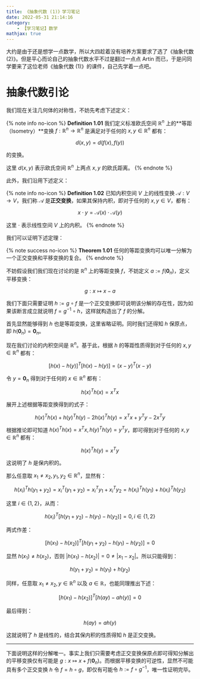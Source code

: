 ```yaml
---
title: 《抽象代数 (1)》学习笔记
date: 2022-05-31 21:14:16
category:
    - 【学习笔记】数学
mathjax: true
---
```


大约是由于还是想学一点数学，所以大四趁着没有培养方案要求了选了《抽象代数 (2)》。但是平心而论自己的抽象代数水平不过是翻过一点点 Artin 而已，于是问同学要来了这位老师《抽象代数 (1)》的课件，自己先学着一点吧。

<!-- more -->

# 抽象代数引论

我们现在关注几何体的对称性，不妨先考虑下述定义：

{% note info no-icon %}
**Definition 1.01** 我们定义标准欧氏空间 $\mathbb R^n$ 上的**等距（Isometry）**变换 $f: \mathbb R^n \to \mathbb R^n$ 是满足对于任何的 $x, y \in \mathbb R^n$ 都有：

$$
d(x, y) = d(f(x), f(y))
$$

的变换。

这里 $d(x, y)$ 表示欧氏空间 $\mathbb R^n$ 上两点 $x, y$ 的欧氏距离。
{% endnote %}

此外，我们沿用下述定义：

{% note info no-icon %}
**Definition 1.02** 已知内积空间 $V$ 上的线性变换 $\mathcal{A}: V \to V$，我们称 $\mathcal{A}$ 是**正交变换**，如果其保持内积，即对于任何的 $x, y \in V$，都有：

$$
x \cdot y = \mathcal{A}(x) \cdot \mathcal{A}(y)
$$

这里 $\cdot$ 表示线性空间 $V$ 上的内积。
{% endnote %}

我们可以证明下述定理：

{% note success no-icon %}
**Theorem 1.01** 任何的等距变换均可以唯一分解为一个正交变换和平移变换的复合。
{% endnote %}

不妨假设我们我们现在讨论的是 $\mathbb{R}^n$ 上的等距变换 $f$，不妨定义 $a := f(\boldsymbol{0}_n)$，定义平移变换：

$$
g: x \mapsto x - a
$$

我们下面只需要证明 $h := g \circ f$ 是一个正交变换即可说明该分解的存在性，因为如果该断言成立就说明 $f = g^{-1} \circ h$，这样就构造出了 $f$ 的分解。

首先显然能够得到 $h$ 也是等距变换，这里省略证明。同时我们还得知 $h$ 保原点，即 $h(\boldsymbol{0}_n) = \boldsymbol{0}_n$。

现在我们讨论的内积空间是 $\mathbb{R}^n$。基于此，根据 $h$ 的等距性质得到对于任何的 $x, y \in \mathbb{R}^n$ 都有：

$$
[h(x) - h(y)]^T[h(x) - h(y)] = (x - y)^T(x - y)
$$

令 $y = \boldsymbol{0}_n$ 得到对于任何的 $x \in \mathbb{R}^n$ 都有：

$$
h(x)^Th(x) = x^Tx
$$

展开上述根据等距变换得到的式子：

$$
h(x)^Th(x) + h(y)^Th(y) - 2h(x)^Th(y) = x^Tx + y^Ty - 2x^Ty
$$

根据推论即可知道 $h(x)^Th(x) = x^Tx, h(y)^Th(y) = y^Ty$，即可得到对于任何的 $x, y \in \mathbb{R}^n$ 都有：

$$
h(x)^Th(y) = x^Ty
$$

这说明了 $h$ 是保内积的。

那么任意取 $x_1 \neq x_2, y_1, y_2 \in \mathbb{R}^n$，显然有：

$$
h(x_i)^Th(y_1 + y_2) = x_i^T(y_1 + y_2) = x_i^Ty_1 + x_i^Ty_2 = h(x_i)^Th(y_1) + h(x_i)^Th(y_2) 
$$

这里 $i \in \{1, 2\}$，从而：

$$
h(x_i)^T[h(y_1 + y_2) - h(y_1) - h(y_2)] = 0, i \in \{1, 2\}
$$

两式作差：

$$
[h(x_1) - h(x_2)]^T[h(y_1 + y_2) - h(y_1) - h(y_2)] = 0
$$

显然 $h(x_1) \neq h(x_2)$，否则 $|h(x_1) - h(x_2)| = 0 \neq |x_1 - x_2|$。所以只能得到：

$$
h(y_1 + y_2) = h(y_1) + h(y_2)
$$

同样，任意取 $x_1 \neq x_2, y \in \mathbb{R}^n$ 以及 $a \in \mathbb{R}$，也能同理推出下述：

$$
[h(x_1) - h(x_2)]^T[h(ay) - ah(y)] = 0
$$

最后得到：

$$
h(ay) = ah(y)
$$

这就说明了 $h$ 是线性的，结合其保内积的性质得知 $h$ 是正交变换。

---

下面说明这样的分解唯一。事实上我们只需要考虑正交变换保原点即可得知分解出的平移变换仅有可能是 $g: x \mapsto x + f(\boldsymbol{0}_n)$。而根据平移变换的可逆性，显然不可能具有多个正交变换 $h$ 令 $f = h \circ g$，即仅有可能令 $h := f \circ g^{-1}$，唯一性证明完毕。
